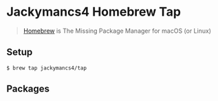 # Jackymancs4 Homebrew Tap

> [Homebrew](https://brew.sh/) is The Missing Package Manager for macOS (or Linux)

## Setup

```console
$ brew tap jackymancs4/tap
```

## Packages

